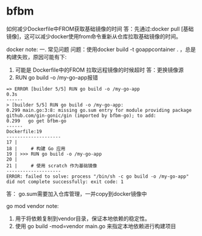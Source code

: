 # bfbm

如何减少Dockerfile中FROM获取基础镜像的时间
答：先通过:docker pull [基础镜像]，这可以减少docker使用from命令重新从仓库拉取基础镜像的时间。

docker note:
一. 常见问题
问题：使用docker build -t goappcontainer .   ，总是构建失败，原因可能有下:
1. 可能是 Dockerfile中的FROM 拉取远程镜像的时候超时 
答：更换镜像源
2.  RUN go build -o /my-go-app报错 
```
=> ERROR [builder 5/5] RUN go build -o /my-go-app                                                                                                      0.3s
------
> [builder 5/5] RUN go build -o /my-go-app:
0.299 main.go:3:8: missing go.sum entry for module providing package github.com/gin-gonic/gin (imported by bfbm-go); to add:
0.299   go get bfbm-go
------
Dockerfile:19
--------------------
17 |
18 |     # 构建 Go 应用
19 | >>> RUN go build -o /my-go-app
20 |
21 |     # 使用 scratch 作为基础镜像
--------------------
ERROR: failed to solve: process "/bin/sh -c go build -o /my-go-app" did not complete successfully: exit code: 1
```
答： go.sum需要加入仓库管理，一并copy到docker镜像中


go mod vendor note:
1. 用于将依赖复制到vendor目录，保证本地依赖的稳定性。
2. 使用 go build -mod=vendor main.go 来指定本地依赖进行构建项目
